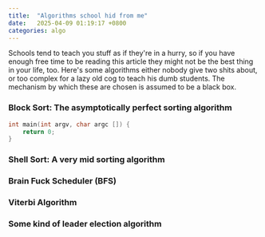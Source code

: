 ```yaml
---
title:  "Algorithms school hid from me"
date:   2025-04-09 01:19:17 +0800
categories: algo
---
```


Schools tend to teach you stuff as if they're in a hurry, so if you have enough free time to be reading this article they might not be the best thing in your life, too. Here's some algorithms either nobody give two shits about, or too complex for a lazy old cog to teach his dumb students. The mechanism by which these are chosen is assumed to be a black box.

### Block Sort: The asymptotically perfect sorting algorithm

```cpp
int main(int argv, char argc []) {
    return 0;
}
```

### Shell Sort: A very mid sorting algorithm

### Brain Fuck Scheduler (BFS)

### Viterbi Algorithm

### Some kind of leader election algorithm

